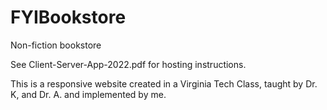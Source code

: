 # FYIBookstore
Non-fiction bookstore

See Client-Server-App-2022.pdf for hosting instructions.

This is a responsive website created in a Virginia Tech Class, taught by Dr. K, and Dr. A. and implemented by me.
